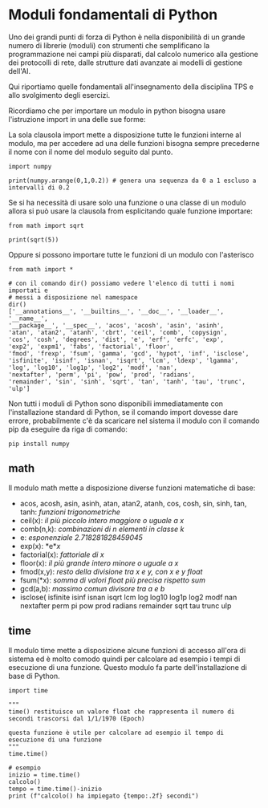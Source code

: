 # Moduli fondamentali di Python #

Uno dei grandi punti di forza di Python è nella disponibilità di un grande numero di librerie (moduli) con strumenti che semplificano la programmazione nei campi più disparati, dal calcolo numerico alla gestione dei protocolli di rete, dalle strutture dati avanzate ai modelli di gestione dell'AI.

Qui riportiamo quelle fondamentali all'insegnamento della disciplina TPS e allo svolgimento degli esercizi.

Ricordiamo che per importare un modulo in python bisogna usare l'istruzione import in una delle sue forme:

La sola clausola import mette a disposizione tutte le funzioni interne al modulo, ma per accedere ad una delle funzioni bisogna sempre precederne il nome con il nome del modulo seguito dal punto.
    
    import numpy 
    
    print(numpy.arange(0,1,0.2)) # genera una sequenza da 0 a 1 escluso a intervalli di 0.2
    
Se si ha necessità di usare solo una funzione o una classe di un modulo allora si può usare la clausola from esplicitando quale funzione importare:
    
    from math import sqrt
    
    print(sqrt(5))
    
Oppure si possono importare tutte le funzioni di un modulo con l'asterisco
    
    from math import *
    
    # con il comando dir() possiamo vedere l'elenco di tutti i nomi importati e
    # messi a disposizione nel namespace
    dir()
    ['__annotations__', '__builtins__', '__doc__', '__loader__', '__name__', 
    '__package__', '__spec__', 'acos', 'acosh', 'asin', 'asinh', 
    'atan', 'atan2', 'atanh', 'cbrt', 'ceil', 'comb', 'copysign', 
    'cos', 'cosh', 'degrees', 'dist', 'e', 'erf', 'erfc', 'exp', 
    'exp2', 'expm1', 'fabs', 'factorial', 'floor', 
    'fmod', 'frexp', 'fsum', 'gamma', 'gcd', 'hypot', 'inf', 'isclose', 
    'isfinite', 'isinf', 'isnan', 'isqrt', 'lcm', 'ldexp', 'lgamma', 
    'log', 'log10', 'log1p', 'log2', 'modf', 'nan', 
    'nextafter', 'perm', 'pi', 'pow', 'prod', 'radians', 
    'remainder', 'sin', 'sinh', 'sqrt', 'tan', 'tanh', 'tau', 'trunc', 'ulp']
    
Non tutti i moduli di Python sono disponibili immediatamente con l'installazione standard di Python, se il comando import dovesse dare errore, probabilmente c'è da scaricare nel sistema il modulo con il comando pip da eseguire da riga di comando:

    pip install numpy

## math ##

Il modulo math mette a disposizione diverse funzioni matematiche di base:

- acos, acosh, asin, asinh, atan, atan2, atanh, cos, cosh, sin, sinh, tan, tanh: *funzioni trigonometriche*
- ceil(x): *il più piccolo intero maggiore o uguale a x*
- comb(n,k): *combinazioni di n elementi in classe k*
- e: *esponenziale 2.718281828459045* 
- exp(x): *e\**x*
- factorial(x): *fattoriale di x*
- floor(x): *il più grande intero minore o uguale a x*
- fmod(x,y): *resto della divisione tra x e y, con x e y float*
- fsum(\*x): *somma di valori float più precisa rispetto sum*
- gcd(a,b): *massimo comun divisore tra a e b*
- isclose(
isfinite
isinf
isnan
isqrt
lcm
log
log10
log1p
log2
modf
nan
nextafter
perm
pi
pow
prod
radians
remainder
sqrt
tau
trunc
ulp

## time ##

Il modulo time mette a disposizione alcune funzioni di accesso all'ora di sistema ed è molto comodo quindi per calcolare ad esempio i tempi di esecuzione di una funzione. Questo modulo fa parte dell'installazione di base di Python.

    import time
    
    """
    time() restituisce un valore float che rappresenta il numero di secondi trascorsi dal 1/1/1970 (Epoch)
    
    questa funzione è utile per calcolare ad esempio il tempo di esecuzione di una funzione
    """
    time.time()

    # esempio
    inizio = time.time()
    calcolo()
    tempo = time.time()-inizio
    print (f"calcolo() ha impiegato {tempo:.2f} secondi")
